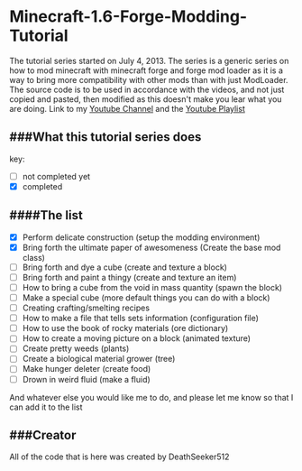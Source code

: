 Minecraft-1.6-Forge-Modding-Tutorial
====================================
The tutorial series started on July 4, 2013.
The series is a generic series on how to mod minecraft with minecraft forge and forge mod loader as it is a way to bring more compatibility with other mods than with just ModLoader.
The source code is to be used in accordance with the videos, and not just copied and pasted, then modified as this doesn't make you lear what you are doing.
Link to my [Youtube Channel](http://www.youtube.com/user/DeathSeeker512) and the [Youtube Playlist]()

###What this tutorial series does
----
key:
- [ ] not completed yet
- [X] completed

####The list
----
- [X] Perform delicate construction (setup the modding environment)
- [X] Bring forth the ultimate paper of awesomeness (Create the base mod class)
- [ ] Bring forth and dye a cube (create and texture a block)
- [ ] Bring forth and paint a thingy (create and texture an item)
- [ ] How to bring a cube from the void in mass quantity (spawn the block)
- [ ] Make a special cube (more default things you can do with a block)
- [ ] Creating crafting/smelting recipes
- [ ] How to make a file that tells sets information (configuration file)
- [ ] How to use the book of rocky materials (ore dictionary)
- [ ] How to create a moving picture on a block (animated texture)
- [ ] Create pretty weeds (plants)
- [ ] Create a biological material grower (tree)
- [ ] Make hunger deleter (create food)
- [ ] Drown in weird fluid (make a fluid)

And whatever else you would like me to do, and please let me know so that I can add it to the list

###Creator
----
All of the code that is here was created by DeathSeeker512